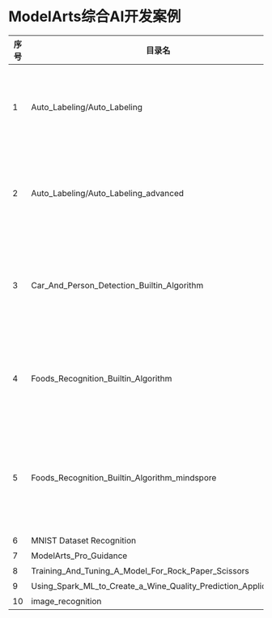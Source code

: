 # ModelArts综合AI开发案例

| 序号 | 目录名                                                       | 状态                                                         |
| ---- | ------------------------------------------------------------ | ------------------------------------------------------------ |
| 1    | Auto_Labeling/Auto_Labeling                                  | 已迁移至AI Gallery，访问链接：[ModelArts智能标注提升70%数据标注效率](https://marketplace.huaweicloud.com/markets/aihub/article/detail/?content_id=cffa35b5-ef9c-4638-9e97-1664d53708c6) |
| 2    | Auto_Labeling/Auto_Labeling_advanced                         | 已迁移至AI Gallery，访问链接：[ModelArts智能数据标注提升70%效率_进阶版](https://marketplace.huaweicloud.com/markets/aihub/article/detail/?content_id=8844b400-a601-4861-b15e-ddb9aa49a853) |
| 3    | Car_And_Person_Detection_Builtin_Algorithm                   | 已迁移至AI Gallery，访问链接：[使用FasterRCNN预置算法训练人车检测模型](https://marketplace.huaweicloud.com/markets/aihub/article/detail/?content_id=c8a33a1e-eaf0-40fb-8e22-6d118bcecd21) |
| 4    | Foods_Recognition_Builtin_Algorithm                          | 已迁移至AI Gallery，访问链接：[使用ResNet50预置算法训练美食分类模型](https://marketplace.huaweicloud.com/markets/aihub/article/detail/?content_id=96ddb5ca-333c-4902-8369-78b6c99fff00) |
| 5    | Foods_Recognition_Builtin_Algorithm_mindspore                | 已迁移至AI Gallery，访问链接：[使用ResNet50预置算法训练美食分类模型_MindSpore版](https://marketplace.huaweicloud.com/markets/aihub/article/detail/?content_id=2c285d5a-5d9a-4c47-a39f-cdacb199ffda) |
| 6    | MNIST Dataset Recognition                                    | 不再维护                                                     |
| 7    | ModelArts_Pro_Guidance                                       | 不再维护                                                     |
| 8    | Training_And_Tuning_A_Model_For_Rock_Paper_Scissors          | 不再维护                                                     |
| 9    | Using_Spark_ML_to_Create_a_Wine_Quality_Prediction_Application | 不再维护                                                     |
| 10   | image_recognition                                            | 不再维护                                                     |